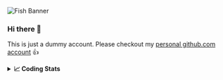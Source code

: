 ![Fish Banner](assets/fish.gif)

### Hi there 👋

This is just a dummy account. Please checkout my [personal github.com account] 👍

[personal github.com account]: <https://github.com/SimonWoodtli>

<details>                                                                          
  <summary><b>📈 Coding Stats</b></summary>                                        
  <p align="center"><a href="https://wakatime.com/@SimonWoodtli">                  
  <img align="center" width="400" height="300" src="https://wakatime.com/share/@SimonWoodtli/7761bcef-e104-47d9-912a-dfd6bf08868b.svg" />
  </a>                                                                             
  <a href="https://wakatime.com/@SimonWoodtli">                                    
  <img align="center" width="400" height="300" src="https://wakatime.com/share/@SimonWoodtli/341953df-6a40-47b7-8220-ace4eabe0a17.svg" />
  </a></p>                                                                      
  <p align="center"><a href="https://wakatime.com/@SimonWoodtli">               
  <img align="center" width="400" height="300" src="https://wakatime.com/share/@SimonWoodtli/8b658d90-cf49-4d76-b37e-a5679d5a21b7.svg" />
  </a>                                                                          
  <a href="https://wakatime.com/@SimonWoodtli">                                 
  <img align="center" width="400" height="300" src="https://wakatime.com/share/@SimonWoodtli/ec82b93c-e72b-4bcc-83ed-8f483d24a9ce.svg" />
  </a></p>                                                                      
  🔥 Editors:
  
  Vim            15 hours 12 minutes         100.0%                                         
                                                                                
</details>

